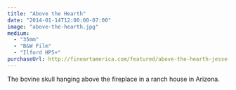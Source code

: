 ```yaml
---
title: "Above the Hearth"
date: "2014-01-14T12:00:00-07:00"
image: "above-the-hearth.jpg"
medium:
  - "35mm"
  - "B&W Film"
  - "Ilford HP5+"
purchaseUrl: http://fineartamerica.com/featured/above-the-hearth-jesse-allen.html
---
```


The bovine skull hanging above the fireplace in a ranch house in Arizona.
